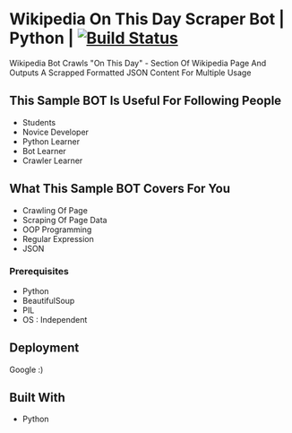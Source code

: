 # Wikipedia On This Day Scraper Bot | Python | [![Build Status](https://travis-ci.org/mkbhatt/wikipedia-on-this-day-bot.svg?branch=master)](https://travis-ci.org/mkbhatt/wikipedia-on-this-day-bot)

Wikipedia Bot Crawls "On This Day" - Section Of Wikipedia Page And Outputs A Scrapped Formatted JSON Content For Multiple Usage 

## This Sample BOT Is Useful For Following People

*  Students
*  Novice Developer
*  Python Learner
*  Bot Learner
*  Crawler Learner

## What This Sample BOT Covers For You

* Crawling Of Page
* Scraping Of Page Data
* OOP Programming
* Regular Expression
* JSON

### Prerequisites

*  Python
*  BeautifulSoup
*  PIL
*  OS : Independent

## Deployment

Google :)

## Built With

* Python